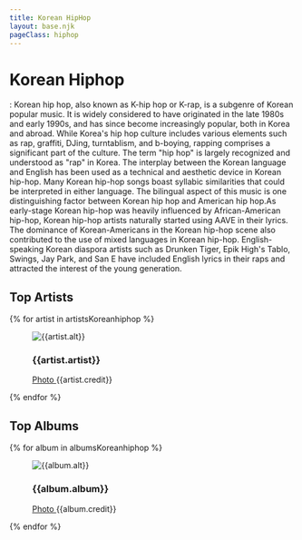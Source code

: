 ```yaml
---
title: Korean HipHop
layout: base.njk
pageClass: hiphop
---
```

<h1 class="subgenre-title"> Korean Hiphop<!-- sub genre name--></h1>

<p class="summary">: Korean hip hop, also known as K-hip hop or K-rap, is a subgenre of Korean popular music. 
It is widely considered to have originated in the late 1980s and early 1990s, and has since become increasingly popular, both in Korea and abroad. While Korea's hip hop culture includes various elements such as rap, graffiti, DJing, turntablism, and b-boying, rapping comprises a significant part of the culture. The term "hip hop" is largely recognized and understood as "rap" in Korea. The interplay between the Korean language and English has been used as a technical and aesthetic device in Korean hip-hop. Many Korean hip-hop songs boast syllabic similarities that could be interpreted in either language. The bilingual aspect of this music is one distinguishing factor between Korean hip hop and American hip hop.As early-stage Korean hip-hop was heavily influenced by African-American hip-hop, Korean hip-hop artists naturally started using AAVE in their lyrics. The dominance of Korean-Americans in the Korean hip-hop scene also contributed to the use of mixed languages in Korean hip-hop. English-speaking Korean diaspora artists such as Drunken Tiger, Epik High's Tablo, Swings, Jay Park, and San E have included English lyrics in their raps and attracted the interest of the young generation.
<!-- subgenre summary--></p>

<!-- top album and artist section-->

<section class="top">
<h2>Top Artists</h2>
<div class="artist">
    {% for artist in artistsKoreanhiphop %}
    <figure>
        <img src="{{artist.src}}" alt="{{artist.alt}}">
        <figcaption>
            <h3>{{artist.artist}}</h3>
            <p><a href="{{artist.creditLink}}">Photo </a>{{artist.credit}}</p>
        </figcaption>
        </figure>
    {% endfor %}
</div>
</section>

<section class="top">
<h2>Top Albums</h2>
<div class="albums">
    {% for album in albumsKoreanhiphop %}
    <figure>
        <img src="{{album.src}}" alt="{{album.alt}}">
        <figcaption>
            <h3>{{album.album}}</h3>
            <p><a href="{{album.creditLink}}">Photo </a>{{album.credit}}</p>
        </figcaption>
        </figure>
    {% endfor %}
</div>
</section>


<!-- suggestion section, still figuring out how to format this using the bubble diagram from the wireframe-->